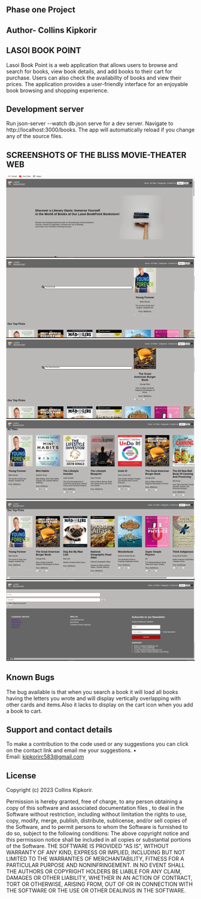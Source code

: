 ## Phase one Project
## Author- Collins Kipkorir
## LASOI BOOK POINT
Lasoi Book Point is a web application that allows users to browse and search for books, view book details, and add books to their cart for purchase. Users can also check the availability of books and view their prices. The application provides a user-friendly interface for an enjoyable book browsing and shopping experience.
## Development server
Run  json-server --watch db.json serve for a dev server. Navigate to http://localhost:3000/books. The app will automatically reload if you change any of the source files.
## SCREENSHOTS OF THE BLISS MOVIE-THEATER WEB

<img src= "./landing">
<img src="./search">
<img src="./great.png">
<img src="./all.png">
<img src="./alll.png">
<img src="./footer.png">

## Known Bugs
The bug available is that when you search a book it will load all books having the letters you wrote and will display vertically overlapping with other cards and items.Also it lacks to display on the cart icon when you add a book to cart.
## Support and contact details 
To make a contribution to the code used or any suggestions you can click on the contact link and email me your suggestions.
    • Email: kipkorirc583@gmail.com
## License
 Copyright (c) 2023 Collins Kipkorir.

Permission is hereby granted, free of charge, to any person obtaining a copy of this software and associated documentation files , to deal in the Software without restriction, including without limitation the rights to use, copy, modify, merge, publish, distribute, sublicense, and/or sell copies of the Software, and to permit persons to whom the Software is furnished to do so, subject to the following conditions:
The above copyright notice and this permission notice shall be included in all copies or substantial portions of the Software.
THE SOFTWARE IS PROVIDED "AS IS", WITHOUT WARRANTY OF ANY KIND, EXPRESS OR IMPLIED, INCLUDING BUT NOT LIMITED TO THE WARRANTIES OF MERCHANTABILITY, FITNESS FOR A PARTICULAR PURPOSE AND NONINFRINGEMENT. IN NO EVENT SHALL THE AUTHORS OR COPYRIGHT HOLDERS BE LIABLE FOR ANY CLAIM, DAMAGES OR OTHER LIABILITY, WHETHER IN AN ACTION OF CONTRACT, TORT OR OTHERWISE, ARISING FROM, OUT OF OR IN CONNECTION WITH THE SOFTWARE OR THE USE OR OTHER DEALINGS IN THE SOFTWARE.
